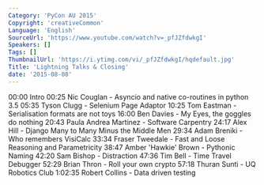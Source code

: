 ```yaml
---
Category: 'PyCon AU 2015'
Copyright: 'creativeCommon'
Language: 'English'
SourceUrl: 'https://www.youtube.com/watch?v=_pfJZfdwkgI'
Speakers: []
Tags: []
ThumbnailUrl: 'https://i.ytimg.com/vi/_pfJZfdwkgI/hqdefault.jpg'
Title: 'Lightning Talks & Closing'
date: '2015-08-08'
---
```

00:00 Intro
00:25 Nic Couglan - Asyncio and native co-routines in python 3.5
05:35 Tyson Clugg - Selenium Page Adaptor
10:25 Tom Eastman - Serialisation formats are not toys
16:00 Ben Davies - My Eyes, the goggles do nothing 
20:43 Paula Andrea Martinez - Software Carpentry
24:17 Alex Hill - Django Many to Many Minus the Middle Men
29:34 Adam Breniki - Who remembers VisiCalc
33:34 Fraser Tweedale - Fast and Loose Reasoning and Parametricity
38:47 Amber 'Hawkie' Brown - Pythonic Naming
42:20 Sam Bishop - Distraction
47:36 Tim Bell - Time Travel Debugger
52:29 Brian Thron - Roll your own crypto
57:18 Thuran Sunti - UQ Robotics Club
1:02:35 Robert Collins - Data driven testing
